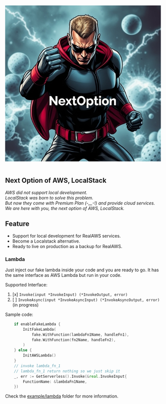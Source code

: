 <p align="center">
<img src="https://raw.githubusercontent.com/NextOption/id/refs/heads/main/logo/NextOptionLogo.jpeg" alt="Next Option Logo">
<br/><br/>

## Next Option of AWS, LocalStack

_AWS did not support local development.  
LocalStack was born to solve this problem.  
But now they come with Premium Plan (-__-!) and provide cloud services.  
We are here with you, the next option of AWS, LocalStack._

## Feature
* Support for local development for RealAWS services.
* Become a Localstack alternative.
* Ready to live on production as a backup for RealAWS.

### Lambda
Just inject our fake lambda inside your code and you are ready to go.
It has the same interface as AWS Lambda but run in your code.

Supported Interface:
1. [x] `Invoke(input *InvokeInput) (*InvokeOutput, error)`
2. [ ] `InvokeAsync(input *InvokeAsyncInput) (*InvokeAsyncOutput, error)` (in progress)

Sample code:
```go
	if enableFakeLambda {
		InitFakeLambda(
			fake.WithFunction(lambdaFn1Name, handleFn1),
			fake.WithFunction(fn2Name, handleFn2),
		)
	} else {
		InitAWSLambda()
	}
	// invoke lambda_fn_1
	// lambda_fn_1 return nothing so we just skip it
	_, err := GetServerless().Invoke(&real.InvokeInput{
		FunctionName: &lambdaFn1Name,
	})
```

Check the [example/lambda](example/lambda) folder for more information.


